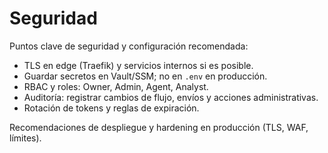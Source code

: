 # Seguridad

Puntos clave de seguridad y configuración recomendada:

- TLS en edge (Traefik) y servicios internos si es posible.
- Guardar secretos en Vault/SSM; no en `.env` en producción.
- RBAC y roles: Owner, Admin, Agent, Analyst.
- Auditoría: registrar cambios de flujo, envíos y acciones administrativas.
- Rotación de tokens y reglas de expiración.

Recomendaciones de despliegue y hardening en producción (TLS, WAF, límites).
